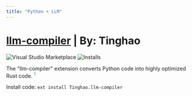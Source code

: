 ```yaml
---
title: "Python + LLM"
---
```


# [llm-compiler](https://marketplace.visualstudio.com/items?itemName=Tinghao.llm-compiler)  | By: Tinghao

![Visual Studio Marketplace](https://img.shields.io/visual-studio-marketplace/v/Tinghao.llm-compiler?label=VS%20Code%20Marketplace&logo=visual-studio-code&style=for-the-badge)
![Installs](https://img.shields.io/visual-studio-marketplace/i/Tinghao.llm-compiler?label=Installs&style=for-the-badge)
 
The "llm-compiler" extension converts Python code into highly optimized Rust code.  <sup><a href="https://marketplace.visualstudio.com/items?itemName=Tinghao.llm-compiler" target="_blank" rel="noreferrer" style="color: rgb(59, 130, 246); text-decoration: none; hover:text-decoration: underline;">1</a></sup>
 
Install code:
`ext install Tinghao.llm-compiler`
